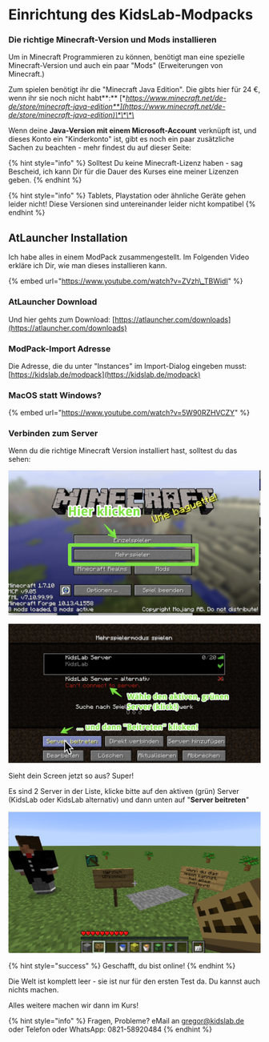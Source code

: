 # Einrichtung des KidsLab-Modpacks

### Die richtige Minecraft-Version und Mods installieren

Um in Minecraft Programmieren zu können, benötigt man eine spezielle Minecraft-Version und auch ein paar "Mods" \(Erweiterungen von Minecraft.\)

Zum spielen benötigt ihr die "Minecraft Java Edition". Die gibts hier für 24 €, wenn ihr sie noch nicht habt**:** [**https://www.minecraft.net/de-de/store/minecraft-java-edition**](https://www.minecraft.net/de-de/store/minecraft-java-edition)\*\*\*\*

Wenn deine **Java-Version mit einem Microsoft-Account** verknüpft ist, und dieses Konto ein "Kinderkonto" ist, gibt es noch ein paar zusätzliche Sachen zu beachten - mehr findest du auf dieser Seite: 

{% hint style="info" %}
Solltest Du keine Minecraft-Lizenz haben - sag Bescheid, ich kann Dir für die Dauer des Kurses eine meiner Lizenzen geben.
{% endhint %}

{% hint style="info" %}
Tablets, Playstation oder ähnliche Geräte gehen leider nicht! Diese Versionen sind untereinander leider nicht kompatibel
{% endhint %}

## AtLauncher Installation

Ich habe alles in einem ModPack zusammengestellt. Im Folgenden Video erkläre ich Dir, wie man dieses installieren kann.

{% embed url="https://www.youtube.com/watch?v=ZVzh\_TBWidI" %}

### AtLauncher Download

Und hier gehts zum Download: [https://atlauncher.com/downloads](https://atlauncher.com/downloads)

### ModPack-Import Adresse

Die Adresse, die du unter "Instances" im Import-Dialog eingeben musst: [https://kidslab.de/modpack](https://kidslab.de/modpack)



### **MacOS statt Windows?**

{% embed url="https://www.youtube.com/watch?v=5W90RZHVCZY" %}

### Verbinden zum Server

Wenn du die richtige Minecraft Version installiert hast, solltest du das sehen:

![](.gitbook/assets/image%20%281%29.png)

![](.gitbook/assets/image.png)

Sieht dein Screen jetzt so aus? Super!

Es sind 2 Server in der Liste, klicke bitte auf den aktiven \(grün\) Server \(KidsLab oder KidsLab alternativ\) und dann unten auf "**Server beitreten**"

![](.gitbook/assets/minecraft-server-screen.png)

{% hint style="success" %}
Geschafft, du bist online!
{% endhint %}

Die Welt ist komplett leer - sie ist nur für den ersten Test da. Du kannst auch nichts machen.

Alles weitere machen wir dann im Kurs!

{% hint style="info" %}
Fragen, Probleme? eMail an gregor@kidslab.de oder Telefon oder WhatsApp: 0821-58920484
{% endhint %}

